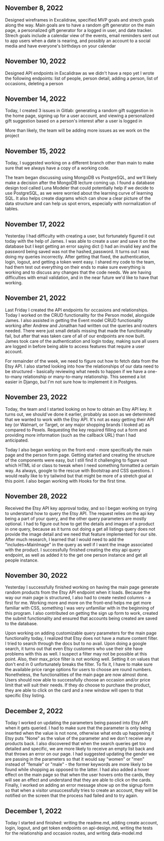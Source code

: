 ## November 8, 2022

Designed wireframes in Excalidraw, specified MVP goals and strech goals along the way. Main goals are to have a random gift generator on the main page, a personalized gift generator for a logged in user, and date tracker. Strech goals include a calendar view of the events, email reminders sent out to app users when a date is nearing, and possibly an account to a social media and have everyone's birthdays on your calendar

## November 10, 2022

Designed API endpoints in Excalidraw as we didn't have a repo yet
I wrote the following endpoints: list of people, person detail, adding a person, list of occasions, deleting a person

## November 14, 2022

Today, I created 3 issues in Gitlab: generating a random gift suggestion in the home page, signing up for a user account, and viewing a personalized gift suggestion based on a person's interest after a user is logged in

More than likely, the team will be adding more issues as we work on the project

## November 15, 2022

Today, I suggested working on a different branch other than main to make sure that we always have a copy of a working code.

The team began discussing using MongoDB vs PostgreSQL, and we'll likely make a decision after the MongoDB lecture coming up. I found a database design tool called Luna Modeler that could potentially help if we decide to use PostgreSQL, as we were worried about the learning curve of learning SQL. It also helps create diagrams which can show a clear picture of the data structure and can help us spot errors, especially with normalization of tables.

## November 17, 2022

Yesterday I had difficulty with creating a user, but fortunately figured it out today with the help of James. I was able to create a user and save it on the database but I kept getting an error saying dict () had an invalid key and the password being saved was not the hashed_password. It turns out I was doing my queries incorrectly. After getting that fixed, the authentication, login, logout, and getting a token went easy. I shared my code to the team, had them test out everything on their ends to make sure everything is working and to discuss any changes that the code needs. We are having difficulties with email validation, and in the near future we'd like to have that working.

## November 21, 2022

Last Friday I created the API endpoints for occasions and relationships. Today I worked on the CRUD functionality for the Person model, alongside James. I also assisted in getting the Event model CRUD functionality working after Andrew and Jonathan had written out the queries and routers needed. There were just small details missing that made the functionality fail, but after that was taken care of all of our endpoints are now built. James took care of the authentication and login today, making sure all users are logged in before being able to access features that require a user account.

For remainder of the week, we need to figure out how to fetch data from the Etsy API. I also started looking into how the relationships of our data need to be structured - basically reviewing what needs to happen if we have a one-to-many relationship or many-to-many relationship. This seemed a lot easier in Django, but I'm not sure how to implement it in Postgres.

## November 23, 2022

Today, the team and I started looking on how to obtain an Etsy API key. It turns out, we should've done it earlier, probably as soon as we determined that we wanted to work with the Etsy API. It's not as easy getting their API key (or Walmart, or Target, or any major shopping brands I looked at) as compared to Pexels. Requesting the key required filling out a form and providing more information (such as the callback URL) than I had anticipated.

Today I also began working on the front-end - more specifically the main page and the person form page. Getting started and creating the structure of the components were easy, but I still find it challenging to figure out which HTML id or class to tweak when I need something formatted a certain way. As always, google to the rescue with Bootstrap and CSS questions. I would really like to try tailwind but that might be more of a stretch goal at this point. I also began working with Hooks for the first time.

## November 28, 2022

Received the Etsy API key approval today, and so I began working on trying to understand how to query the Etsy API. The request relies on the api key being a part of your query, and the other query parameters are mostly optional. I had to figure out how to get the details and images of a product in one query, because as it turns out doing a get all listings query does not provide the image detail and we need that feature implemented for our site. After much research, I learned that I would need to add the "includes=MainImage" in the query as well if I want the image associated with the product. I successfully finished creating the etsy api query endpoint, as well as added it to the get one person instance and get all people instance.

## November 30, 2022

Yesterday I successfully finished working on having the main page generate random products from the Etsy API endpoint when it loads. Because the way our main page is structured, I also had to create nested columns - a first for me. Working more and more on the front-end helps me get more familiar with CSS, something I was very unfamiliar with in the beginning of this program. I also contributed on getting the sign up form to work, created the submit functionality and ensured that accounts being created are saved to the database.

Upon working on adding customizable query parameters for the main page functionality today, I realized that Etsy does not have a mature content filter. I tried to search through the docs but to no avail. Upon doing a google search, it turns out that even Etsy customers who use their site have problems with this as well. I suspect a filter may not be possible at this point. Also, their max_price filter is not working well. Setting it on values that don't end in 0 unfortunately breaks the filter. To fix it, I have to make sure the available price range options for users to choose are round numbers. Nonetheless, the functionalities of the main page are now almost done. Users should now able to successfully choose an occasion and/or price limit that will suit their needs. If they do choose to purchase the product, they are able to click on the card and a new window will open to that specific Etsy listing.


## December 2, 2022
Today I worked on updating the parameters being passed into Etsy API when it gets queried. I had to make sure that the parameter is only being inserted when the value is not none, otherwise what ends up happening it Etsy puts "None" as the value of the parameter and we don't receive any products back. I also discovered that when the search queries get too detailed and specific, we are more likely to receive an empty list back and that throws an error on our page. I had suggested updating the gender we are passing in the parameters so that it would say "women" or "men" instead of "female" or "male" - the former keywords are more likely to be found while shopping as opposed to the latter. I had also added a hover effect on the main page so that when the user hovers onto the cards, they will see an effect and understand that they are able to click on the cards. Finally, I worked on adding an error message show up on the signup form so that when a visitor unsuccessfully tries to create an account, they will be notified on the screen that the process had failed and to try again.


## December 1, 2022
Today I started and finished: writing the readme.md, adding create account, login, logout, and get token endpoints on api-design.md, writing the tests for the relationship and occasion routes, and writing data-model.md
